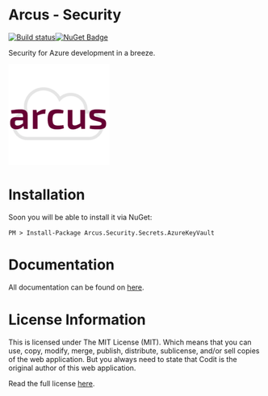 # Arcus - Security
[![Build status](https://dev.azure.com/codit/Arcus/_apis/build/status/Commit%20builds/CI%20-%20Arcus.Security)](https://dev.azure.com/codit/Arcus/_build/latest?definitionId=514)[![NuGet Badge](https://buildstats.info/nuget/Arcus.Security.Core?includePreReleases=true)](https://www.nuget.org/packages/Arcus.Security.Core/)

Security for Azure development in a breeze.

![Arcus](https://raw.githubusercontent.com/arcus-azure/arcus/master/media/arcus.png)

# Installation
Soon you will be able to install it via NuGet:

```shell
PM > Install-Package Arcus.Security.Secrets.AzureKeyVault
```

# Documentation
All documentation can be found on [here](https://security.arcus-azure.net/).

# License Information
This is licensed under The MIT License (MIT). Which means that you can use, copy, modify, merge, publish, distribute, sublicense, and/or sell copies of the web application. But you always need to state that Codit is the original author of this web application.

Read the full license [here](https://github.com/arcus-azure/arcus.security/blob/master/LICENSE).
